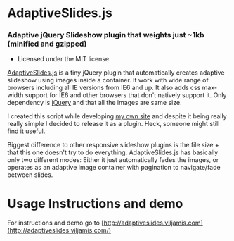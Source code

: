 # AdaptiveSlides.js 
### Adaptive jQuery Slideshow plugin that weights just ~1kb (minified and gzipped)

 - Licensed under the MIT license.

[AdaptiveSlides.js](http://adaptiveslides.viljamis.com/) is a tiny jQuery plugin that automatically creates adaptive slideshow using images inside a container. It work with wide range of browsers including all IE versions from IE6 and up. It also adds css max-width support for IE6 and other browsers that don't natively support it. Only dependency is [jQuery](http://jquery.com/) and that all the images are same size.

I created this script while developing [my own site](http://viljamis.com/) and despite it being really really simple I decided to release it as a plugin. Heck, someone might still find it useful.

Biggest difference to other responsive slideshow plugins is the file size + that this one doesn't try to do everything. AdaptiveSlides.js has basically only two different modes: Either it just automatically fades the images, or operates as an adaptive image container with pagination to navigate/fade between slides.

Usage Instructions and demo
======

For instructions and demo go to [http://adaptiveslides.viljamis.com](http://adaptiveslides.viljamis.com/)